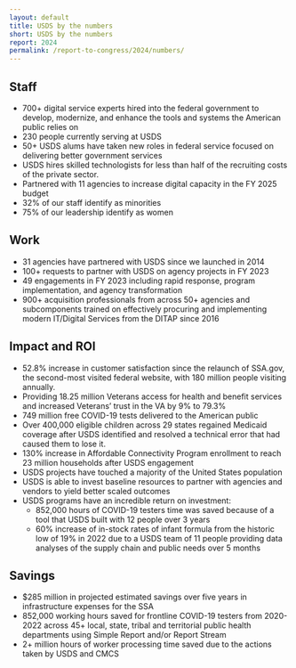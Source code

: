 ```yaml
---
layout: default
title: USDS by the numbers
short: USDS by the numbers
report: 2024
permalink: /report-to-congress/2024/numbers/
---
```

##  Staff

- 700+ digital service experts hired into the federal government to develop, modernize, and enhance the tools and systems the American public relies on
- 230 people currently serving at USDS
- 50+ USDS alums have taken new roles in federal service focused on delivering better government services
- USDS hires skilled technologists for less than half of the recruiting costs of the private sector. 
- Partnered with 11 agencies to increase digital capacity in the FY 2025 budget
- 32% of our staff identify as minorities
- 75% of our leadership identify as women

## Work

- 31 agencies have partnered with USDS since we launched in 2014
- 100+ requests to partner with USDS on agency projects in FY 2023
- 49 engagements in FY 2023 including rapid response, program implementation, and agency transformation 
- 900+ acquisition professionals from across 50+ agencies and subcomponents trained on effectively procuring and implementing modern IT/Digital Services from the DITAP since 2016

##  Impact and ROI

- 52.8% increase in customer satisfaction since the relaunch of SSA.gov, the second-most visited federal website, with 180 million people visiting annually.
- Providing 18.25 million Veterans access for health and benefit services and increased Veterans’ trust in the VA by 9% to 79.3% 
- 749 million free COVID-19 tests delivered to the American public 
- Over 400,000 eligible children across 29 states regained Medicaid coverage after USDS identified and resolved a technical error that had caused them to lose it.
- 130% increase in Affordable Connectivity Program enrollment to reach 23 million households after USDS engagement
- USDS projects have touched a majority of the United States population
- USDS is able to invest baseline resources to partner with agencies and vendors to yield better scaled outcomes 
- USDS programs have an incredible return on investment: 
  - 852,000 hours of COVID-19 testers time was saved because of a tool that USDS built with 12 people over 3 years
  - 60% increase of in-stock rates of infant formula from the historic low of 19% in 2022 due to a USDS team of 11 people providing data analyses of the supply chain and public needs over 5 months

##  Savings

- $285 million in projected estimated savings over five years in infrastructure expenses for the SSA
- 852,000 working hours saved for frontline COVID-19 testers from 2020-2022 across 45+ local, state, tribal and territorial public health departments using Simple Report and/or Report Stream
- 2+ million hours of worker processing time saved due to the actions taken by USDS and CMCS

